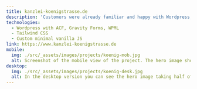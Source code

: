 ```yaml
---
title: kanzlei-koenigstrasse.de
description: 'Customers were already familiar and happy with Wordpress, so this system was maintained. Design was delivered in Figma. The English section has been expanded and unnecessary auxiliary plugins have been reduced to a minimum. All necessary functions are provided by the theme itself. However, there was a lot of technical debt, which is why I started from scratch. Only the existing contents were imported, then sorted into appropriate custom post types (previously all contents were unsorted in "pages"). A lot of restructuring was done and formerly independent routes were sorted into superior areas, where they are now accessible in an accordeon. To save the good SEO rankings as much as possible, all changed routes were stored as redirects in the htaccess. '
technologies:
  - Wordpress with ACF, Gravity Forms, WPML
  - Tailwind CSS
  - Custom minimal vanilla JS
link: https://www.kanzlei-koenigstrasse.de
mobile:
  img: ./src/_assets/images/projects/koenig-mob.jpg
  alt: Screenshot of the mobile view of the project. The hero image shows two lawyers apparently discussing a case, followd by an intro text.
desktop:
  img: ./src/_assets/images/projects/koenig-desk.jpg
  alt: In the desktop version you can see the hero image taking half of the viewports space, the menu is now fully expanded.
---
```

